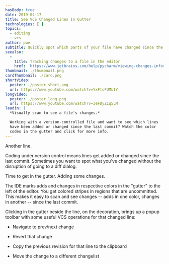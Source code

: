 ```yaml
---
hasBody: true
date: 2019-04-17
title: See VCS Changed Lines In Gutter
technologies: [ ]
topics:
  - editing
  - vcs
author: pwe
subtitle: Quickly spot which parts of your file have changed since the last commit.
seealso:
  - 
    title: Tracking changes to a file in the editor
    href: 'https://www.jetbrains.com/help/pycharm/viewing-changes-information.html?section=Windows%20or%20Linux#local_changes'
thumbnail: ./thumbnail.png
cardThumbnail: ./card.png
shortVideo:
  poster: ./poster_short.png
  url: https://www.youtube.com/watch?v=YxFtsFUMb1Y
longVideo:
  poster: ./poster_long.png
  url: https://www.youtube.com/watch?v=3eFDyZ1q5LM
leadin: |
  *Visually scan to see a file's changes.*

  Working with a version-controlled file and want to see which lines
  have been added or changed since the last commit? Watch the color
  codes in the gutter and click for more info.
---
```


Another line.

Coding under version control means lines get added or changed since the last commit. Sometimes you want to spot what you've changed without the disruption of going to a diff dialog.

Time to get in the gutter. Adding some changes.

The IDE marks adds and changes in respective colors in the "gutter" to the left of the editor. You get colored stripes in regions that are uncommitted. This makes it easy to scan and see changes -- adds in one color, changes in another -- since the last commit.

Clicking in the gutter beside the line, on the decoration, brings up a popup toolbar with some useful VCS operations for that changed line:

- Navigate to prev/next change

- Revert that change

- Copy the previous revision for that line to the clipboard

- Move the change to a different changelist
